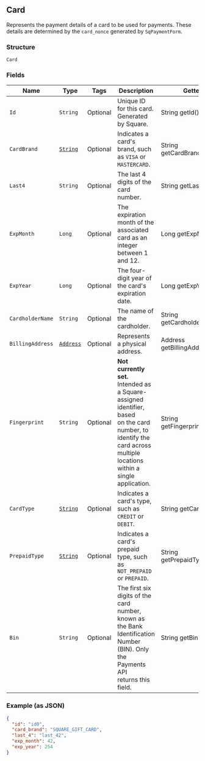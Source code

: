 ## Card

Represents the payment details of a card to be used for payments. These
details are determined by the `card_nonce` generated by `SqPaymentForm`.

### Structure

`Card`

### Fields

| Name | Type | Tags | Description | Getter |
|  --- | --- | --- | --- | --- |
| `Id` | `String` | Optional | Unique ID for this card. Generated by Square. | String getId() |
| `CardBrand` | [`String`](/doc/models/card-brand.md) | Optional | Indicates a card's brand, such as `VISA` or `MASTERCARD`. | String getCardBrand() |
| `Last4` | `String` | Optional | The last 4 digits of the card number. | String getLast4() |
| `ExpMonth` | `Long` | Optional | The expiration month of the associated card as an integer between 1 and 12. | Long getExpMonth() |
| `ExpYear` | `Long` | Optional | The four-digit year of the card's expiration date. | Long getExpYear() |
| `CardholderName` | `String` | Optional | The name of the cardholder. | String getCardholderName() |
| `BillingAddress` | [`Address`](/doc/models/address.md) | Optional | Represents a physical address. | Address getBillingAddress() |
| `Fingerprint` | `String` | Optional | __Not currently set.__ Intended as a Square-assigned identifier, based<br>on the card number, to identify the card across multiple locations within a<br>single application. | String getFingerprint() |
| `CardType` | [`String`](/doc/models/card-type.md) | Optional | Indicates a card's type, such as `CREDIT` or `DEBIT`. | String getCardType() |
| `PrepaidType` | [`String`](/doc/models/card-prepaid-type.md) | Optional | Indicates a card's prepaid type, such as `NOT_PREPAID` or `PREPAID`. | String getPrepaidType() |
| `Bin` | `String` | Optional | The first six digits of the card number, known as the Bank Identification Number (BIN). Only the Payments API<br>returns this field. | String getBin() |

### Example (as JSON)

```json
{
  "id": "id0",
  "card_brand": "SQUARE_GIFT_CARD",
  "last_4": "last_42",
  "exp_month": 42,
  "exp_year": 254
}
```

